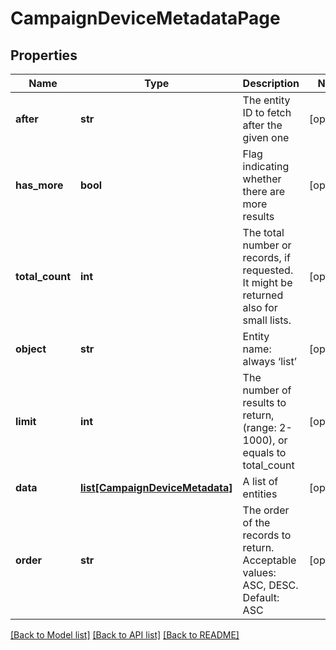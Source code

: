 # CampaignDeviceMetadataPage

## Properties
Name | Type | Description | Notes
------------ | ------------- | ------------- | -------------
**after** | **str** | The entity ID to fetch after the given one | [optional] 
**has_more** | **bool** | Flag indicating whether there are more results | [optional] 
**total_count** | **int** | The total number or records, if requested. It might be returned also for small lists. | [optional] 
**object** | **str** | Entity name: always ‘list’ | [optional] 
**limit** | **int** | The number of results to return, (range: 2-1000), or equals to total_count | [optional] 
**data** | [**list[CampaignDeviceMetadata]**](CampaignDeviceMetadata.md) | A list of entities | [optional] 
**order** | **str** | The order of the records to return. Acceptable values: ASC, DESC. Default: ASC | [optional] 

[[Back to Model list]](../README.md#documentation-for-models) [[Back to API list]](../README.md#documentation-for-api-endpoints) [[Back to README]](../README.md)


